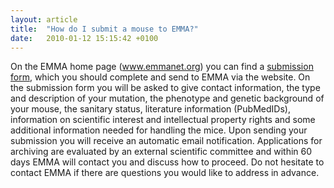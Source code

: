 ```yaml
---
layout: article
title:  "How do I submit a mouse to EMMA?"
date:   2010-01-12 15:15:42 +0100
---
```


On the EMMA home page (www.emmanet.org) you can find a [submission form][link-submission], which you should complete and send to EMMA via the website. On the submission form you will be asked to give contact information, the type and description of your mutation, the phenotype and genetic background of your mouse, the sanitary status, literature information (PubMedIDs), information on scientific interest and intellectual property rights and some additional information needed for handling the mice.
Upon sending your submission you will receive an automatic email notification. Applications for archiving are evaluated by an external scientific committee and within 60 days EMMA will contact you and discuss how to proceed. Do not hesitate to contact EMMA if there are questions you would like to address in advance.

[link-submission]: http://www.emmanet.org/cgi-bin/confirmConditions.cgi?form=submission